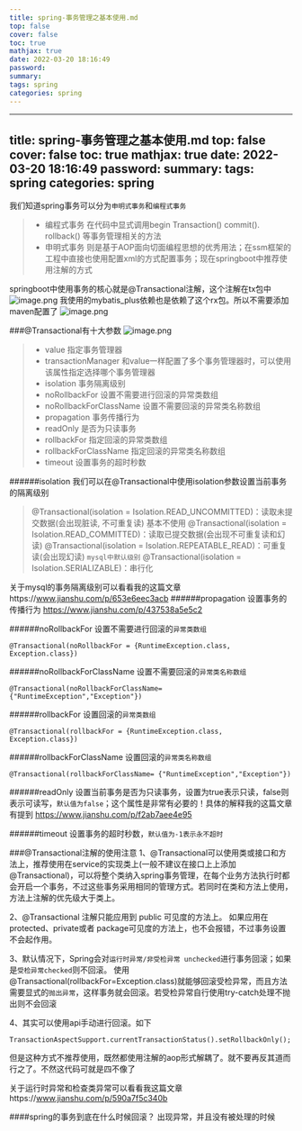 ```yaml
---
title: spring-事务管理之基本使用.md
top: false
cover: false
toc: true
mathjax: true
date: 2022-03-20 18:16:49
password:
summary:
tags: spring
categories: spring
---
```

---
title: spring-事务管理之基本使用.md
top: false
cover: false
toc: true
mathjax: true
date: 2022-03-20 18:16:49
password:
summary:
tags: spring
categories: spring
---
我们知道spring事务可以分为`申明式事务`和`编程式事务`

>- 编程式事务 在代码中显式调用begin Transaction() commit(). rollback() 等事务管理相关的方法
>- 申明式事务 则是基于AOP面向切面编程思想的优秀用法；在ssm框架的工程中直接也使用配置xml的方式配置事务；现在springboot中推荐使用注解的方式


springboot中使用事务的核心就是@Transactional注解，这个注解在tx包中
![image.png](https://upload-images.jianshu.io/upload_images/13965490-40e37be5f9351e4c.png?imageMogr2/auto-orient/strip%7CimageView2/2/w/1240)
我使用的mybatis_plus依赖也是依赖了这个rx包。所以不需要添加maven配置了
![image.png](https://upload-images.jianshu.io/upload_images/13965490-55be938241379f5d.png?imageMogr2/auto-orient/strip%7CimageView2/2/w/1240)





###@Transactional有十大参数
![image.png](https://upload-images.jianshu.io/upload_images/13965490-bc9d20539b0ba6a1.png?imageMogr2/auto-orient/strip%7CimageView2/2/w/1240)
>- value 指定事务管理器
>-  transactionManager 和value一样配置了多个事务管理器时，可以使用该属性指定选择哪个事务管理器
>- isolation 事务隔离级别
>- noRollbackFor 设置不需要进行回滚的异常类数组
> - noRollbackForClassName 设置不需要回滚的异常类名称数组
> - propagation 事务传播行为
> - readOnly 是否为只读事务
> - rollbackFor 指定回滚的异常类数组
>- rollbackForClassName 指定回滚的异常类名称数组
>- timeout 设置事务的超时秒数


######isolation 
我们可以在@Transactional中使用isolation参数设置当前事务的隔离级别

> @Transactional(isolation = Isolation.READ_UNCOMMITTED)：读取未提交数据(会出现脏读, 不可重复读) 基本不使用
@Transactional(isolation = Isolation.READ_COMMITTED)：读取已提交数据(会出现不可重复读和幻读)
@Transactional(isolation = Isolation.REPEATABLE_READ)：可重复读(会出现幻读) `mysql中默认级别`
@Transactional(isolation = Isolation.SERIALIZABLE)：串行化

关于mysql的事务隔离级别可以看看我的这篇文章https://www.jianshu.com/p/653e6eec3acb
######propagation
设置事务的传播行为
https://www.jianshu.com/p/437538a5e5c2

######noRollbackFor 
设置不需要进行回滚的`异常类数组`
~~~
@Transactional(noRollbackFor = {RuntimeException.class, Exception.class})
~~~
######noRollbackForClassName 
设置不需要回滚的`异常类名称数组`
~~~
@Transactional(noRollbackForClassName= {"RuntimeException","Exception"})
~~~
######rollbackFor 
设置回滚的`异常类数组`
~~~
@Transactional(rollbackFor = {RuntimeException.class, Exception.class})
~~~
######rollbackForClassName
设置回滚的`异常类名称数组`
~~~
@Transactional(rollbackForClassName= {"RuntimeException","Exception"})
~~~

######readOnly 
设置当前事务是否为只读事务，设置为true表示只读，false则表示可读写，`默认值为false`；这个属性是非常有必要的！具体的解释我的这篇文章有提到 https://www.jianshu.com/p/f2ab7aee4e95

######timeout 
设置事务的超时秒数，`默认值为-1表示永不超时`




###@Transactional注解的使用注意
1、@Transactional可以使用类或接口和方法上，推荐使用在service的实现类上(一般不建议在接口上上添加@Transactional)，可以将整个类纳入spring事务管理，在每个业务方法执行时都会开启一个事务，不过这些事务采用相同的管理方式。若同时在类和方法上使用，方法上注解的优先级大于类上。

2、@Transactional 注解只能应用到 public 可见度的方法上。 如果应用在protected、private或者 package可见度的方法上，也不会报错，不过事务设置不会起作用。

3、默认情况下，Spring会对`运行时异常/非受检异常 unchecked`进行事务回滚；如果是`受检异常checked`则不回滚。 使用@Transactional(rollbackFor=Exception.class)就能够回滚受检异常，而且方法需要显式的`抛出异常`，这样事务就会回滚。若受检异常自行使用try-catch处理不抛出则不会回滚

4、其实可以使用api手动进行回滚。如下
~~~
TransactionAspectSupport.currentTransactionStatus().setRollbackOnly();
~~~
但是这种方式不推荐使用，既然都使用注解的aop形式解耦了。就不要再反其道而行之了。不然这代码可就是四不像了


关于运行时异常和检查类异常可以看看我这篇文章https://www.jianshu.com/p/590a7f5c340b




####spring的事务到底在什么时候回滚？
出现异常，并且没有被处理的时候
